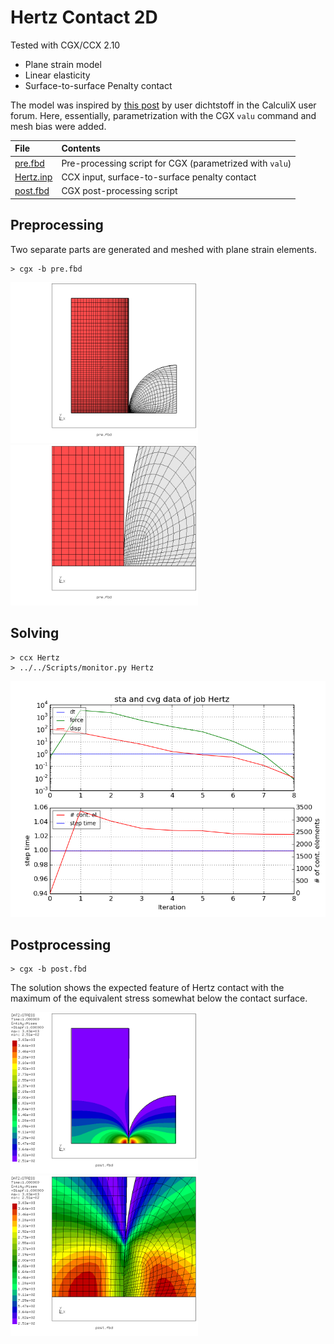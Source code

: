# Hertz Contact 2D
Tested with CGX/CCX 2.10

+ Plane strain model
+ Linear elasticity
+ Surface-to-surface Penalty contact

The model was inspired by  [this post](https://groups.yahoo.com/neo/groups/calculix/conversations/topics/11564) by user dichtstoff in the CalculiX user forum. Here, essentially, parametrization with the CGX `valu` command and mesh bias were added.


| File                   | Contents                                      |
| :-------------         | :-------------                                |
| [pre.fbd](pre.fbd)     | Pre-processing script for CGX  (parametrized with `valu`)                |
| [Hertz.inp](Hertz.inp) | CCX input, surface-to-surface penalty contact |
| [post.fbd](post.fbd)   | CGX post-processing script                    |

## Preprocessing
Two separate parts are generated and meshed with plane strain elements.
```
> cgx -b pre.fbd
```
<img src="parts.png" width="300">
<img src="parts-zoom-ref.png" width="300">

## Solving
```
> ccx Hertz
> ../../Scripts/monitor.py Hertz
```
<img src="Hertz.png" title="Convergence plot">

## Postprocessing

```
> cgx -b post.fbd
```
The solution shows the expected feature of Hertz contact with the maximum of the equivalent stress somewhat below the contact surface.

<img src="SE.png" width="300" title="Equivalent stress">
<img src="SE-zoom.png" title="Equivalent stress" width="300">
